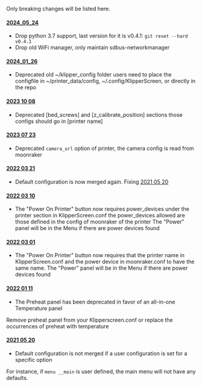 Only breaking changes will be listed here.


#### [2024_05_24](https://github.com/KlipperScreen/KlipperScreen/commit/524aa0e7dc2b27c93534d356ba19963b793f38d8)
* Drop python 3.7 support, last version for it is v0.4.1: `git reset --hard v0.4.1`
* Drop old WiFi manager, only maintain sdbus-networkmanager

#### [2024_01_26](https://github.com/KlipperScreen/KlipperScreen/commit/9d0e4b841f905f0034a7c6fefefcf041e38b90a3)
* Deprecated old ~/klipper_config folder  users need to place the configfile
in ~/printer_data/config, ~/.config/KlipperScreen, or directly in the repo

#### [2023 10 08](https://github.com/KlipperScreen/KlipperScreen/commit/b6199a4f24beb02dc0f8956f60c88e3ba3468927)
* Deprecated [bed_screws] and [z_calibrate_position] sections those configs should go in [printer name]

#### [2023 07 23](https://github.com/KlipperScreen/KlipperScreen/commit/8053e97d1041f136118d40669442e910df6cf186)
* Deprecated `camera_url` option of printer, the camera config is read from moonraker

#### [2022 03 21](https://github.com/KlipperScreen/KlipperScreen/commit/bc34b3c8d6761c27a0b0c62fc4dfa11442b417f6)
* Default configuration is now merged again.
Fixing [2021 05 20](https://github.com/KlipperScreen/KlipperScreen/commit/eb801486928bf02709033dcbc5f0a45ca43b23c1)

#### [2022 03 10](https://github.com/KlipperScreen/KlipperScreen/commit/490dc929bd11e3c4200b999ce7204d84fa0bc184)
* The "Power On Printer" button now requires power_devices under the printer section in KlipperScreen.conf
the power_devices allowed are those defined in the config of moonraker of the printer
The "Power" panel will be in the Menu if there are power devices found

#### [2022 03 01](https://github.com/KlipperScreen/KlipperScreen/commit/49ab84e8d51535d3469d97fdee53099cca6abc39)
* The "Power On Printer" button now requires that the printer name in KlipperScreen.conf
and the power device in moonraker.conf to have the same name.
The "Power" panel will be in the Menu if there are power devices found

#### [2022 01 11](https://github.com/KlipperScreen/KlipperScreen/commit/8a8c6c064cc6d097b1b34a5c42b4001367e545a6)
* The Preheat panel has been deprecated in favor of an all-in-one Temperature panel

Remove preheat panel from your Klipperscreen.conf or replace the occurrences of preheat with temperature

#### [2021 05 20](https://github.com/KlipperScreen/KlipperScreen/commit/eb801486928bf02709033dcbc5f0a45ca43b23c1)
* Default configuration is not merged if a user configuration is set for a specific option

For instance, if `menu __main` is user defined, the main menu will not have any defaults.
